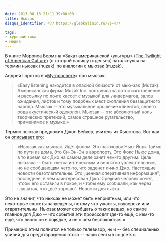 ```yaml
---

date: 2013-08-13 21:11:39+00:00
title: Ньюзак
disqus_identifier: 477 https://glebkalinin.ru/?p=477

tags:
- журналистика
- медиа
---
```


В книге Морриса Бермана «Закат американской культуры» ([The Twilight of American Culture](http://www.amazon.com/gp/product/039332169X/ref=as_li_ss_tl?ie=UTF8&camp=1789&creative=390957&creativeASIN=039332169X&linkCode=as2&tag=glebkali-20)) (о которой напишу отдельно) натолкнулся на термин ньюзак (nuzak), по аналогии с мьюзак (muzak).

Андрей Горохов в «[Музпросвете](http://www.lib.ru/CULTURE/MUSIC/GOROHOW/muzprosvet.txt)» про мьюзак: 



> «Easy listening находится в опасной близости от мью-зак (Muzak). Американская фирма Muzak Inc. поставила на поток изготовление и рассылку по почте кассет с музыкой для универмагов, залов ожидания, лифтов и тому подобных мест скопления беззащитного народа. Мьюзак -- это музыкальное орошение клиентов, своего рода акустический одеколон. Мьюзак -- это абсолютный ноль творческих претензий, самое страшное ругательство, применимое к музыке.»



Термин ньюзак предложил Джон Бейкер, учитель из Хьюстона. Вот как он [описывает его](http://www.memphisflyer.com/memphis/nuzak/Content?oid=1121631):





> «Ньюзак как мьюзак. Идёт фоном. Это заголовок Нью-Йорк Таймс по пути из дома. Это Си-Эн-Эн в аэропорту. Это Фокс Ньюс дома, в то время как Джо на самом деле занят чем-то другим. Цель ньюзака -- быть слегка интересным и вероятно увлекательным, но не сообщающим чего-то, что заденет лично Джо. Настоящие новости безотлагательны. Это „ценная оперативная информация", последнее, в чём заинтересован Джо. Средний человек хочет, чтобы его оставили в покое, и чтобы ему сообщали, как через глашатая, что „всё хорошо". Новости для лифта.

Это не значит, что ньюзак не может быть неприятным, или что некоторые сюжеты запрещены, потому что ужасны, изуверски или отвратительны. Ньюзак может сообщать о таких вещах, но самое главное для Джо -- что события эти происходят где-то ещё, с кем-то ещё, что лично он в порядке, и не о чем беспокоиться.»




Примерно этим полнится не только телевизор, но и -- без специальных усилий для предотвращения этого -- наши ленты в соцсетях.
